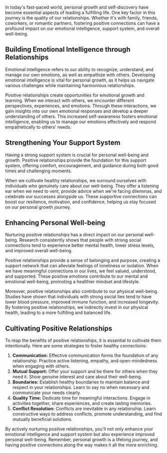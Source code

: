 
In today's fast-paced world, personal growth and self-discovery have become essential aspects of leading a fulfilling life. One key factor in this journey is the quality of our relationships. Whether it's with family, friends, coworkers, or romantic partners, fostering positive connections can have a profound impact on our emotional intelligence, support system, and overall well-being.

## Building Emotional Intelligence through Relationships

Emotional intelligence refers to our ability to recognize, understand, and manage our own emotions, as well as empathize with others. Developing emotional intelligence is vital for personal growth, as it helps us navigate various challenges while maintaining harmonious relationships.

Positive relationships create opportunities for emotional growth and learning. When we interact with others, we encounter different perspectives, experiences, and emotions. Through these interactions, we gain insights into our own emotional responses and develop a deeper understanding of others. This increased self-awareness fosters emotional intelligence, enabling us to manage our emotions effectively and respond empathetically to others' needs.

## Strengthening Your Support System

Having a strong support system is crucial for personal well-being and growth. Positive relationships provide the foundation for this support system, offering comfort, encouragement, and guidance during both good times and challenging moments.

When we cultivate healthy relationships, we surround ourselves with individuals who genuinely care about our well-being. They offer a listening ear when we need to vent, provide advice when we're facing dilemmas, and celebrate our successes alongside us. These supportive connections can boost our resilience, motivation, and confidence, helping us stay focused on our personal growth journey.

## Enhancing Personal Well-being

Nurturing positive relationships has a direct impact on our personal well-being. Research consistently shows that people with strong social connections tend to experience better mental health, lower stress levels, and improved overall well-being.

Positive relationships provide a sense of belonging and purpose, creating a support network that can alleviate feelings of loneliness or isolation. When we have meaningful connections in our lives, we feel valued, understood, and supported. These positive emotions contribute to our mental and emotional well-being, promoting a healthier mindset and lifestyle.

Moreover, positive relationships also contribute to our physical well-being. Studies have shown that individuals with strong social ties tend to have lower blood pressure, improved immune function, and increased longevity. By fostering positive relationships, we indirectly invest in our physical health, leading to a more fulfilling and balanced life.

## Cultivating Positive Relationships

To reap the benefits of positive relationships, it is essential to cultivate them intentionally. Here are some strategies to foster healthy connections:

1. **Communication:** Effective communication forms the foundation of any relationship. Practice active listening, empathy, and open-mindedness when engaging with others.
2. **Mutual Support:** Offer your support and be there for others when they need it. Show genuine interest and care about their well-being.
3. **Boundaries:** Establish healthy boundaries to maintain balance and respect in your relationships. Learn to say no when necessary and communicate your needs clearly.
4. **Quality Time:** Dedicate time for meaningful interactions. Engage in activities together, share experiences, and create lasting memories.
5. **Conflict Resolution:** Conflicts are inevitable in any relationship. Learn constructive ways to address conflicts, promote understanding, and find mutually beneficial solutions.

By actively nurturing positive relationships, you'll not only enhance your emotional intelligence and support system but also experience improved personal well-being. Remember, personal growth is a lifelong journey, and having positive connections along the way makes it all the more enriching.
